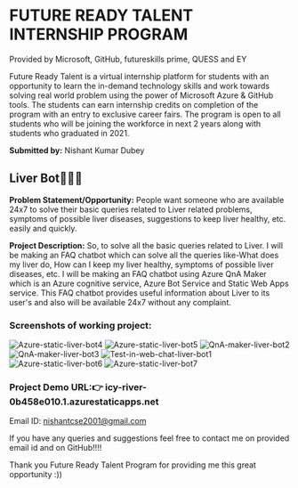 # FUTURE READY TALENT INTERNSHIP PROGRAM

Provided by Microsoft, GitHub, futureskills prime, QUESS and EY

Future Ready Talent is a virtual internship platform for students with an opportunity to learn the in-demand technology skills and work towards solving real world problem using the power of Microsoft Azure & GitHub tools. The students can earn internship credits on completion of the program with an entry to exclusive career fairs.
The program is open to all students who will be joining the workforce in next 2 years along with students who graduated in 2021.

**Submitted by:**
Nishant Kumar Dubey

## Liver Bot👨‍⚕️💊

**Problem Statement/Opportunity:**
 People want someone who are available 24x7 to solve their basic queries related to Liver related problems, symptoms of possible liver diseases, 
 suggestions to keep liver healthy,  etc. easily and quickly.

**Project Description:**
So, to solve all the basic queries related to Liver. I will be making an FAQ chatbot which can solve all the queries like-What does my liver do, How can I keep my liver healthy, symptoms of possible liver diseases, etc. I will be making an FAQ chatbot using Azure QnA Maker which is an Azure cognitive service, Azure Bot Service and Static Web Apps service.
This FAQ chatbot provides useful information about Liver to its user's and also will be available 24x7 without any complaint.

### Screenshots of working project:
![Azure-static-liver-bot4](https://user-images.githubusercontent.com/91829288/169660886-48f28b8f-f594-4fbd-ab04-2d0c561d2962.png)
![Azure-static-liver-bot5](https://user-images.githubusercontent.com/91829288/169660899-06bfab26-3d24-4d5d-b17d-95b30d4c0759.png)
![QnA-maker-liver-bot2](https://user-images.githubusercontent.com/91829288/169660920-d0f554b2-6b0b-4620-a39f-a11c8e430cd8.png)
![QnA-maker-liver-bot3](https://user-images.githubusercontent.com/91829288/169660927-a6c12063-4d0b-49dc-92c9-20384bad7abe.png)
![Test-in-web-chat-liver-bot1](https://user-images.githubusercontent.com/91829288/169660936-afbf11a2-7a16-4eff-b43f-0c8bdda1d881.png)
![Azure-static-liver-bot6](https://user-images.githubusercontent.com/91829288/169660940-a6dd02c0-1e97-4692-9f22-4976d0a4f0af.png)
![Azure-static-liver-bot7](https://user-images.githubusercontent.com/91829288/169660943-e7cb09e0-5e01-4fcc-ae21-83be5fac1098.png)





### Project Demo URL:👉 icy-river-0b458e010.1.azurestaticapps.net

Email ID: nishantcse2001@gmail.com

If you have any queries and suggestions feel free to contact me on provided email id and on GitHub!!!!

Thank you Future Ready Talent Program for providing me this great opportunity :))

